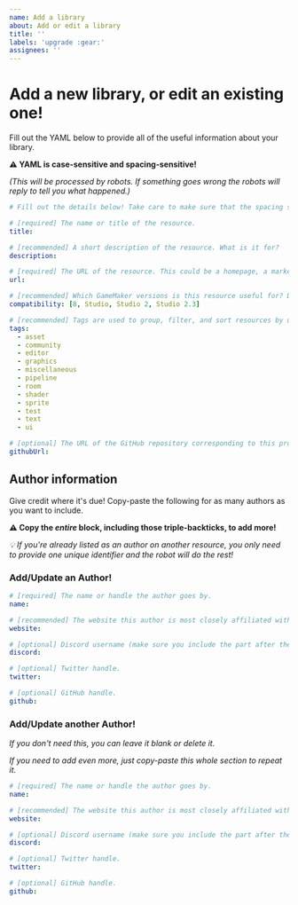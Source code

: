 ```yaml
---
name: Add a library
about: Add or edit a library
title: ''
labels: 'upgrade :gear:'
assignees: ''
---
```


# Add a new library, or edit an existing one!

Fill out the YAML below to provide all of the useful information about your library.

**⚠ YAML is case-sensitive and spacing-sensitive!**

*(This will be processed by robots. If something goes wrong the robots will reply to tell you what happened.)*

```yaml
# Fill out the details below! Take care to make sure that the spacing stays consistent.

# [required] The name or title of the resource.
title: 

# [recommended] A short description of the resource. What is it for?
description: 

# [required] The URL of the resource. This could be a homepage, a marketplace link, a public repository, etc.
url: 

# [recommended] Which GameMaker versions is this resource useful for? Delete any incompatible versions.
compatibility: [8, Studio, Studio 2, Studio 2.3]

# [recommended] Tags are used to group, filter, and sort resources by useful features. Delete any tags that don't apply to this resource.
tags: 
  - asset
  - community
  - editor
  - graphics
  - miscellaneous
  - pipeline
  - room
  - shader
  - sprite
  - test
  - text
  - ui

# [optional] The URL of the GitHub repository corresponding to this project, if you there is one.
githubUrl: 
```


## Author information

Give credit where it's due! Copy-paste the following for as many authors as you want to include.

**⚠ Copy the *entire* block, including those triple-backticks, to add more!**

*💡 If you're already listed as an author on another resource, you only need to provide *one* unique identifier and the robot will do the rest!*

### Add/Update an Author!

```yaml
# [required] The name or handle the author goes by.
name: 

# [recommended] The website this author is most closely affiliated with.
website: 

# [optional] Discord username (make sure you include the part after the #).
discord: 

# [optional] Twitter handle.
twitter: 

# [optional] GitHub handle.
github: 
```


### Add/Update another Author!

*If you don't need this, you can leave it blank or delete it.*

*If you need to add even more, just copy-paste this whole section to repeat it.*

```yaml
# [required] The name or handle the author goes by.
name: 

# [recommended] The website this author is most closely affiliated with.
website: 

# [optional] Discord username (make sure you include the part after the #).
discord: 

# [optional] Twitter handle.
twitter: 

# [optional] GitHub handle.
github: 
```